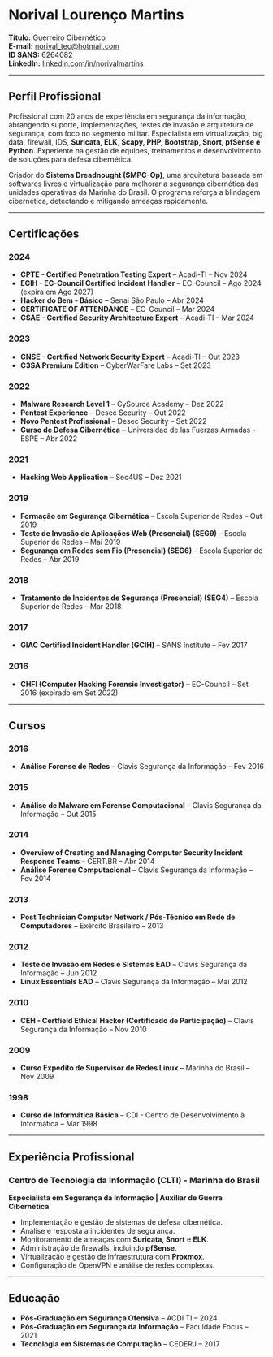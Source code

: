 
# Norival Lourenço Martins

**Título:** Guerreiro Cibernético  
**E-mail:** norival_tec@hotmail.com  
**ID SANS:** 6264082  
**LinkedIn:** [linkedin.com/in/norivalmartins](https://www.linkedin.com/in/norival-l-martins-48691a53)  

---

## Perfil Profissional
Profissional com 20 anos de experiência em segurança da informação, abrangendo suporte, implementações, testes de invasão e arquitetura de segurança, com foco no segmento militar. Especialista em virtualização, big data, firewall, IDS, **Suricata, ELK, Scapy, PHP, Bootstrap, Snort, pfSense e Python**. Experiente na gestão de equipes, treinamentos e desenvolvimento de soluções para defesa cibernética.

Criador do **Sistema Dreadnought (SMPC-Op)**, uma arquitetura baseada em softwares livres e virtualização para melhorar a segurança cibernética das unidades operativas da Marinha do Brasil. O programa reforça a blindagem cibernética, detectando e mitigando ameaças rapidamente.

---

## Certificações
### 2024
- **CPTE - Certified Penetration Testing Expert** – Acadi-TI – Nov 2024  
- **ECIH - EC-Council Certified Incident Handler** – EC-Council – Ago 2024 (expira em Ago 2027)  
- **Hacker do Bem - Básico** – Senai São Paulo – Abr 2024  
- **CERTIFICATE OF ATTENDANCE** – EC-Council – Mar 2024  
- **CSAE - Certified Security Architecture Expert** – Acadi-TI – Mar 2024  

### 2023
- **CNSE - Certified Network Security Expert** – Acadi-TI – Out 2023  
- **C3SA Premium Edition** – CyberWarFare Labs – Set 2023  

### 2022
- **Malware Research Level 1** – CySource Academy – Dez 2022  
- **Pentest Experience** – Desec Security – Out 2022  
- **Novo Pentest Profissional** – Desec Security – Set 2022  
- **Curso de Defesa Cibernética** – Universidad de las Fuerzas Armadas - ESPE – Abr 2022  

### 2021
- **Hacking Web Application** – Sec4US – Dez 2021  

### 2019
- **Formação em Segurança Cibernética** – Escola Superior de Redes – Out 2019  
- **Teste de Invasão de Aplicações Web (Presencial) (SEG9)** – Escola Superior de Redes – Mai 2019  
- **Segurança em Redes sem Fio (Presencial) (SEG6)** – Escola Superior de Redes – Abr 2019  

### 2018
- **Tratamento de Incidentes de Segurança (Presencial) (SEG4)** – Escola Superior de Redes – Mar 2018  

### 2017
- **GIAC Certified Incident Handler (GCIH)** – SANS Institute – Fev 2017  

### 2016
- **CHFI (Computer Hacking Forensic Investigator)** – EC-Council – Set 2016 (expirado em Set 2022)  

---

## Cursos
### 2016
- **Análise Forense de Redes** – Clavis Segurança da Informação – Fev 2016  

### 2015
- **Análise de Malware em Forense Computacional** – Clavis Segurança da Informação – Out 2015  

### 2014
- **Overview of Creating and Managing Computer Security Incident Response Teams** – CERT.BR – Abr 2014  
- **Análise Forense Computacional** – Clavis Segurança da Informação – Fev 2014  

### 2013
- **Post Technician Computer Network / Pós-Técnico em Rede de Computadores** – Exército Brasileiro – 2013  

### 2012
- **Teste de Invasão em Redes e Sistemas EAD** – Clavis Segurança da Informação – Jun 2012  
- **Linux Essentials EAD** – Clavis Segurança da Informação – Mai 2012  

### 2010
- **CEH - Certfield Ethical Hacker (Certificado de Participação)** – Clavis Segurança da Informação – Nov 2010  

### 2009
- **Curso Expedito de Supervisor de Redes Linux** – Marinha do Brasil – Nov 2009  

### 1998
- **Curso de Informática Básica** – CDI - Centro de Desenvolvimento à Informática – Mar 1998  

---

## Experiência Profissional
### Centro de Tecnologia da Informação (CLTI) - Marinha do Brasil
**Especialista em Segurança da Informação | Auxiliar de Guerra Cibernética**  
- Implementação e gestão de sistemas de defesa cibernética.  
- Análise e resposta a incidentes de segurança.  
- Monitoramento de ameaças com **Suricata, Snort** e **ELK**.  
- Administração de firewalls, incluindo **pfSense**.  
- Virtualização e gestão de infraestrutura com **Proxmox**.  
- Configuração de OpenVPN e análise de redes complexas.  

---

## Educação
- **Pós-Graduação em Segurança Ofensiva** – ACDI TI – 2024  
- **Pós-Graduação em Segurança da Informação** – Faculdade Focus – 2021  
- **Tecnologia em Sistemas de Computação** – CEDERJ – 2017  

